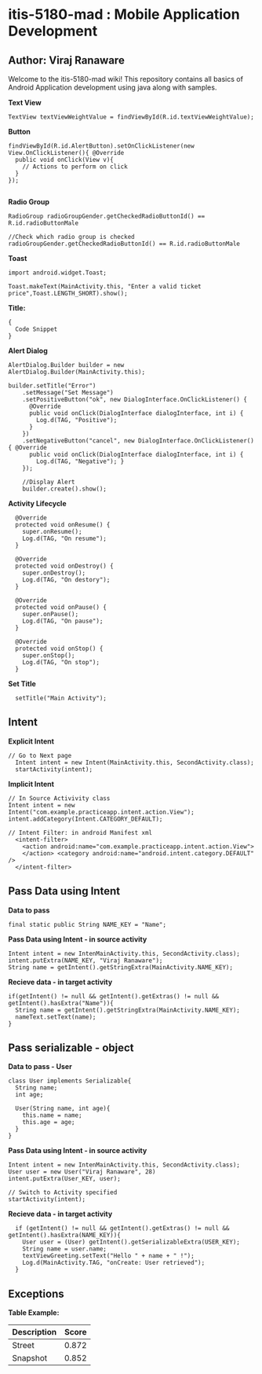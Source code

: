 # itis-5180-mad : Mobile Application Development
## Author: Viraj Ranaware

Welcome to the itis-5180-mad wiki! This repository contains all basics of Android Application development using java along with samples. 

**Text View**
```
TextView textViewWeightValue = findViewById(R.id.textViewWeightValue);
```

**Button**
```
findViewById(R.id.AlertButton).setOnClickListener(new View.OnClickListener(){ @Override
  public void onClick(View v){
    // Actions to perform on click
  }
});


```
**Radio Group**
```
RadioGroup radioGroupGender.getCheckedRadioButtonId() == R.id.radioButtonMale

//Check which radio group is checked
radioGroupGender.getCheckedRadioButtonId() == R.id.radioButtonMale
```

**Toast**
```
import android.widget.Toast;

Toast.makeText(MainActivity.this, "Enter a valid ticket price",Toast.LENGTH_SHORT).show();
```

**Title:**
```
{
  Code Snippet
}
```

**Alert Dialog**
```
AlertDialog.Builder builder = new AlertDialog.Builder(MainActivity.this); 

builder.setTitle("Error")
    .setMessage("Set Message")
    .setPositiveButton("ok", new DialogInterface.OnClickListener() {
      @Override
      public void onClick(DialogInterface dialogInterface, int i) { 
        Log.d(TAG, "Positive");
      } 
    })
    .setNegativeButton("cancel", new DialogInterface.OnClickListener() { @Override
      public void onClick(DialogInterface dialogInterface, int i) {
        Log.d(TAG, "Negative"); }
    }); 
    
    //Display Alert
    builder.create().show();
```

**Activity Lifecycle**
```
  @Override
  protected void onResume() { 
    super.onResume(); 
    Log.d(TAG, "On resume");
  }
  
  @Override
  protected void onDestroy() { 
    super.onDestroy(); 
    Log.d(TAG, "On destory");
  }
  
  @Override
  protected void onPause() {
    super.onPause();
    Log.d(TAG, "On pause");
  }
  
  @Override
  protected void onStop() {
    super.onStop(); 
    Log.d(TAG, "On stop");
  }
```
**Set Title**
```
  setTitle("Main Activity");
```

## Intent

**Explicit Intent**
```
// Go to Next page
  Intent intent = new Intent(MainActivity.this, SecondActivity.class); 
  startActivity(intent);
```


**Implicit Intent**
  ```
  // In Source Activivity class
  Intent intent = new Intent("com.example.practiceapp.intent.action.View"); 
  intent.addCategory(Intent.CATEGORY_DEFAULT);
  
  // Intent Filter: in android Manifest xml
    <intent-filter>
      <action android:name="com.example.practiceapp.intent.action.View">
      </action> <category android:name="android.intent.category.DEFAULT" />
    </intent-filter>
  ```

## Pass Data using Intent

**Data to pass**
  ```
  final static public String NAME_KEY = "Name";
  ```

**Pass Data using Intent - in source activity**
  ```
  Intent intent = new IntenMainActivity.this, SecondActivity.class); 
  intent.putExtra(NAME_KEY, "Viraj Ranaware");
  String name = getIntent().getStringExtra(MainActivity.NAME_KEY);
  ```

**Recieve data - in target activity**
  ```
  if(getIntent() != null && getIntent().getExtras() != null && getIntent().hasExtra("Name")){
    String name = getIntent().getStringExtra(MainActivity.NAME_KEY); 
    nameText.setText(name);
  }
  ```

## Pass serializable - object
**Data to pass - User**
  ```
  class User implements Serializable{
    String name;
    int age;

    User(String name, int age){
      this.name = name;
      this.age = age;
    }
  }
  ```

**Pass Data using Intent - in source activity**
  ```
  Intent intent = new IntenMainActivity.this, SecondActivity.class); 
  User user = new User("Viraj Ranaware", 28)
  intent.putExtra(User_KEY, user);
  
  // Switch to Activity specified
  startActivity(intent);
  ```

**Recieve data - in target activity**
  ```
    if (getIntent() != null && getIntent().getExtras() != null && getIntent().hasExtra(NAME_KEY)){
      User user = (User) getIntent().getSerializableExtra(USER_KEY);
      String name = user.name;
      textViewGreeting.setText("Hello " + name + " !");
      Log.d(MainActivity.TAG, "onCreate: User retrieved");
    }
  ```

  
## Exceptions
  
 

**Table Example:**

| Description | Score |
| ----------- | ----- |
|Street	      | 0.872 |
|Snapshot	    | 0.852 |
